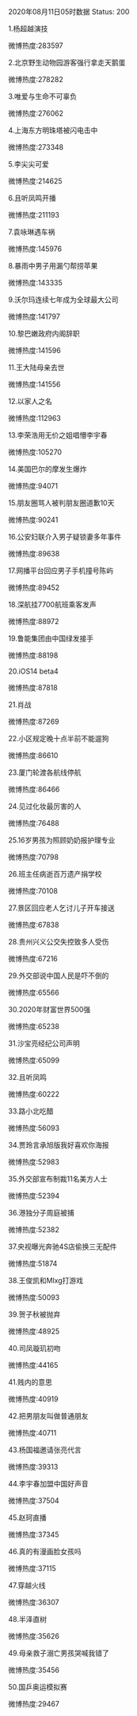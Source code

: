 2020年08月11日05时数据
Status: 200

1.杨超越演技

微博热度:283597

2.北京野生动物园游客强行拿走天鹅蛋

微博热度:278282

3.唯爱与生命不可辜负

微博热度:276062

4.上海东方明珠塔被闪电击中

微博热度:273348

5.李尖尖可爱

微博热度:214625

6.且听凤鸣开播

微博热度:211193

7.袁咏琳遇车祸

微博热度:145976

8.暴雨中男子用漏勺帮捞苹果

微博热度:143335

9.沃尔玛连续七年成为全球最大公司

微博热度:141797

10.黎巴嫩政府内阁辞职

微博热度:141596

11.王大陆母亲去世

微博热度:141556

12.以家人之名

微博热度:112963

13.李荣浩用无价之姐唱懵李宇春

微博热度:105270

14.美国巴尔的摩发生爆炸

微博热度:94071

15.朋友圈骂人被判朋友圈道歉10天

微博热度:90241

16.公安妇联介入男子疑锁妻多年事件

微博热度:89638

17.网播平台回应男子手机撞号陈屿

微博热度:89452

18.深航挂7700航班乘客发声

微博热度:88972

19.鲁能集团由中国绿发接手

微博热度:88198

20.iOS14 beta4

微博热度:87818

21.肖战

微博热度:87269

22.小区规定晚十点半前不能遛狗

微博热度:86610

23.厦门轮渡各航线停航

微博热度:86466

24.见过化妆最厉害的人

微博热度:76488

25.16岁男孩为照顾奶奶报护理专业

微博热度:70798

26.班主任病逝百万遗产捐学校

微博热度:70108

27.景区回应老人乞讨儿子开车接送

微博热度:67838

28.贵州兴义公交失控致多人受伤

微博热度:67216

29.外交部说中国人民是吓不倒的

微博热度:65566

30.2020年财富世界500强

微博热度:65238

31.沙宝亮经纪公司声明

微博热度:65099

32.且听凤鸣

微博热度:60222

33.路小北吃醋

微博热度:56093

34.贾玲言承旭版我好喜欢你海报

微博热度:52983

35.外交部宣布制裁11名美方人士

微博热度:52394

36.港独分子周庭被捕

微博热度:52382

37.央视曝光奔驰4S店偷换三无配件

微博热度:51874

38.王俊凯和Mlxg打游戏

微博热度:50093

39.贺子秋被抛弃

微博热度:48925

40.司凤璇玑初吻

微博热度:44165

41.贱内的意思

微博热度:40919

42.把男朋友叫做普通朋友

微博热度:40711

43.杨国福邀请张亮代言

微博热度:39313

44.李宇春加盟中国好声音

微博热度:37504

45.赵珂直播

微博热度:37345

46.真的有漫画脸女孩吗

微博热度:37115

47.穿越火线

微博热度:36307

48.半泽直树

微博热度:35626

49.母亲救子溺亡男孩哭喊我错了

微博热度:35456

50.国乒奥运模拟赛

微博热度:29467

